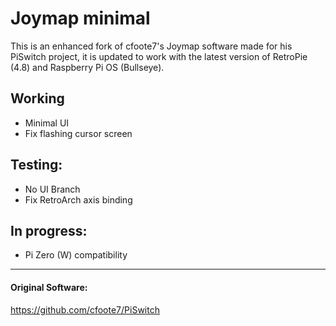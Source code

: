 # Joymap minimal
This is an enhanced fork of cfoote7's Joymap software made for his PiSwitch project, it is updated to work with the latest version of RetroPie (4.8) and Raspberry Pi OS (Bullseye).

## Working
- Minimal UI
- Fix flashing cursor screen

## Testing:
- No UI Branch
- Fix RetroArch axis binding

## In progress:
- Pi Zero (W) compatibility

---
#### Original Software:
https://github.com/cfoote7/PiSwitch
